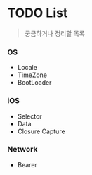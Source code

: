  # TODO List
 > 궁금하거나 정리할 목록

### OS
 - Locale
 - TimeZone
 - BootLoader

### iOS
 - Selector
 - Data
 - Closure Capture

### Network
- Bearer

